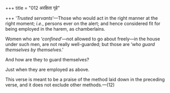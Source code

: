 +++
title = "012 अरक्षिता गृहे"

+++
‘*Trusted servants*’—Those who would act in the right manner at the
right moment; *i.e*., persons ever on the alert; and hence considered
fit for being employed in the harem, as chamberlains.

Women who are ‘*confined*’—not allowed to go about freely—in the house
under such men, are not really well-guarded; but those are ‘*who guard
themselves by themselves*.’

And how are they to guard themselves?

Just when they are employed as above.

This verse is meant to be a praise of the method laid down in the
preceding verse, and it does not exclude other methods.—(12)



